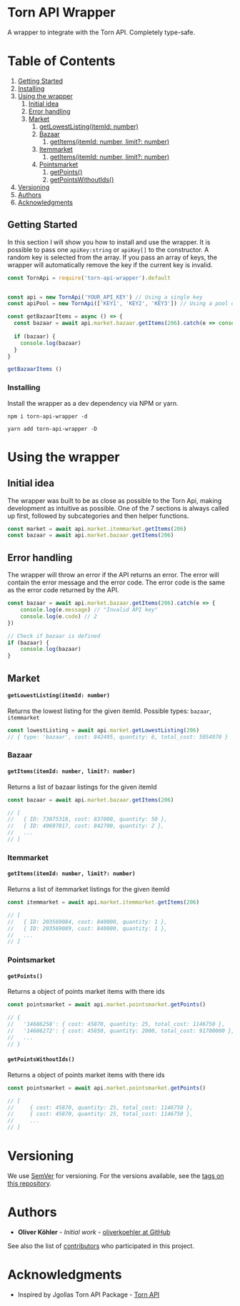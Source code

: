 # Torn API Wrapper

A wrapper to integrate with the Torn API. Completely type-safe.

# Table of Contents
1. [Getting Started](#getting-started)
2. [Installing](#installing)
3. [Using the wrapper](#using-the-wrapper)
    1. [Initial idea](#initial-idea)
    2. [Error handling](#error-handling)
    3. [Market](#market)
        1. [getLowestListing(itemId: number)](#getlowestlistingitemid-number)
        2. [Bazaar](#bazaar)
            1. [getItems(itemId: number, limit?: number)](#getitemsitemid-number-limit-number)
        3. [Itemmarket](#itemmarket)
            1. [getItems(itemId: number, limit?: number)](#getitemsitemid-number-limit-number-1)
        4. [Pointsmarket](#pointsmarket)
            1. [getPoints()](#getpoints)
            2. [getPointsWithoutIds()](#getpointswithoutids)
4. [Versioning](#versioning)
5. [Authors](#authors)
6. [Acknowledgments](#acknowledgments)

## Getting Started

In this section I will show you how to install and use the wrapper.
It is possible to pass one `apiKey:string` or `apiKey[]` to the constructor. A random key is selected from the array. If you pass an array of keys, the wrapper will automatically remove the key if the current key is invalid. 

```js
const TornApi = require('torn-api-wrapper').default


const api = new TornApi('YOUR_API_KEY') // Using a single key
const apiPool = new TornApi(['KEY1', 'KEY2', 'KEY3']) // Using a pool of keys

const getBazaarItems = async () => {
  const bazaar = await api.market.bazaar.getItems(206).catch(e => console.log(e))
  
  if (bazaar) {
    console.log(bazaar)
  }
}

getBazaarItems ()
```

### Installing

Install the wrapper as a dev dependency via NPM or yarn.


```
npm i torn-api-wrapper -d
```

```
yarn add torn-api-wrapper -D
```


# Using the wrapper
## Initial idea

The wrapper was built to be as close as possible to the Torn Api, making development as intuitive as possible. One of the 7 sections is always called up first, followed by subcategories and then helper functions.

```js
const market = await api.market.itemmarket.getItems(206)
const bazaar = await api.market.bazaar.getItems(206)
```

## Error handling
The wrapper will throw an error if the API returns an error. The error will contain the error message and the error code. The error code is the same as the error code returned by the API.

```js
const bazaar = await api.market.bazaar.getItems(206).catch(e => {
    console.log(e.message) // "Invalid API key"
    console.log(e.code) // 2
})

// Check if bazaar is defined
if (bazaar) {
    console.log(bazaar)
}
````

## Market
#### `getLowestListing(itemId: number)`
Returns the lowest listing for the given itemId. Possible types: `bazaar`, `itemmarket`
```js
const lowestListing = await api.market.getLowestListing(206)
// { type: 'bazaar', cost: 842495, quantity: 6, total_cost: 5054970 }
````
### Bazaar
#### `getItems(itemId: number, limit?: number)`
Returns a list of bazaar listings for the given itemId
```js
const bazaar = await api.market.bazaar.getItems(206)

// [
//   { ID: 73075318, cost: 837000, quantity: 50 },
//   { ID: 49697817, cost: 842700, quantity: 2 },
//   ...
// ]
```
### Itemmarket
#### `getItems(itemId: number, limit?: number)`
Returns a list of itemmarket listings for the given itemId
```js
const itemmarket = await api.market.itemmarket.getItems(206)

// [
//   { ID: 203569084, cost: 840000, quantity: 1 },
//   { ID: 203569089, cost: 840000, quantity: 1 },
//   ...
// ]
``` 

### Pointsmarket
#### `getPoints()`
Returns a object of points market items with there ids
```js
const pointsmarket = await api.market.pointsmarket.getPoints()

// {
//   '14686258': { cost: 45870, quantity: 25, total_cost: 1146750 },
//   '14686272': { cost: 45850, quantity: 2000, total_cost: 91700000 },
//   ...
// }
```

#### `getPointsWithoutIds()`
Returns a object of points market items with there ids
```js
const pointsmarket = await api.market.pointsmarket.getPoints()

// [
//     { cost: 45870, quantity: 25, total_cost: 1146750 },
//     { cost: 45870, quantity: 25, total_cost: 1146750 },
//     ...
// ]

```


# Versioning

We use [SemVer](http://semver.org/) for versioning. For the versions available, see the [tags on this repository](https://github.com/your/project/tags).

# Authors

* **Oliver Köhler** - *Initial work* - [oliverkoehler at GitHub](https://github.com/oliverkoehler)

See also the list of [contributors](https://github.com/oliverkoehler/torn-api-wrapper/graphs/contributors) who participated in this project.


# Acknowledgments

* Inspired by Jgollas Torn API Package - [Torn API](https://github.com/jgolla/torn-api)
